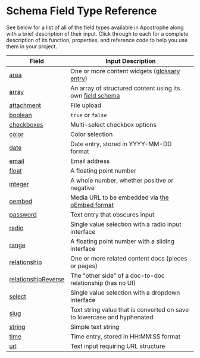 # Schema Field Type Reference

See below for a list of all of the field types available in Apostrophe along with a brief description of their input. Click through to each for a complete description of its function, properties, and reference code to help you use them in your project.

| Field | Input Description |
|-------|-------------|
|[area](/reference/field-types/area.md) | One or more content widgets ([glossary entry](/reference/glossary.md#area))  |
|[array](/reference/field-types/array.md) | An array of structured content using its own [field schema](/reference/glossary.md#schema) |
|[attachment](/reference/field-types/attachment.md) | File upload |
|[boolean](/reference/field-types/boolean.md) | `true` or `false` |
|[checkboxes](/reference/field-types/checkbox.md) | Multi-select checkbox options |
|[color](/reference/field-types/color.md) | Color selection |
|[date](/reference/field-types/date.md) | Date entry, stored in  YYYY-MM-DD format |
|[email](/reference/field-types/email.md) | Email address  |
|[float](/reference/field-types/float.md) | A floating point number |
|[integer](/reference/field-types/integer.md) | A whole number, whether positive or negative |
|[oembed](/reference/field-types/video.md) | Media URL to be embedded via [the oEmbed format](https://oembed.com/) |
|[password](/reference/field-types/password.md) | Text entry that obscures input |
|[radio](/reference/field-types/radio.md) | Single value selection with a radio input interface |
|[range](/reference/field-types/range.md) | A floating point number with a sliding interface |
|[relationship](/reference/field-types/relationship.md) | One or more related content docs (pieces or pages) |
|[relationshipReverse](/reference/field-types/relationship-reverse.md) | The "other side" of a doc-to-doc relationship (has no UI) |
|[select](/reference/field-types/select.md) | Single value selection with a dropdown interface |
|[slug](/reference/field-types/slug.md) | Text string value that is converted on save to lowercase and hyphenated |
|[string](/reference/field-types/string.md) | Simple text string |
|[time](/reference/field-types/time.md) | Time entry, stored in HH:MM:SS format |
|[url](/reference/field-types/url.md) | Text input requiring URL structure |
